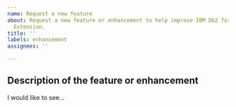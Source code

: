 ```yaml
---
name: Request a new feature
about: Request a new feature or enhancement to help improve IBM Db2 for z/OS Developer
  Extension.
title: ''
labels: enhancement
assignees: ''

---
```


<!-- Search for existing issues to avoid duplication.

Before requesting a feature or enhancement, make sure that an issue hasn't already been created for it by checking the following page:

https://github.com/IBM/db2forzosdeveloperextension-about/issues

-->

<!-- Describe the feature or enhancement you'd like. -->

## Description of the feature or enhancement

I would like to see...

